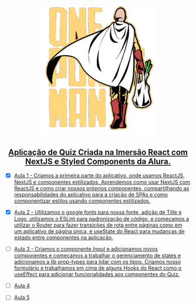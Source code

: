 <h1 align="center"> 
  <a href="https://one-punch-man-quiz.franciscoarmando63.vercel.app/" targer="_blank">
    <img width="320" height="350" src="logoOnePunch.png"/>
  </h1>
</center>
<h2 align="center"> Aplicação de Quiz Criada na Imersão React com NextJS e Styled Components da Alura.</h2>

- [x] Aula 1 - Criamos a primeira parte do aplicativo, onde usamos ReactJS, NextJS e componentes estilizados. Aprendemos como usar NextJS com ReactJS e como criar nossos próprios componentes, compartilhando as responsabilidades do aplicativo para a criação de SPAs e como componentizar estilos usando componentes estilizados.

- [x] Aula 2 - Utilizamos o google fonts para nossa fonte, adição de Title e Logo, utilizamos o ESLint para padronização de código, e começamos a utilizar o  Router para fazer transições de rota entre páginas como em um aplicativo de página única, e useState do React para mudanças de estado entre componentes na aplicação.

- [ ] Aula 3 - Criamos o componente *Input* e adicionamos novos componentes e começamos a trabalhar o gerenciamento de states e adicionamos a lib prop-types para lidar com os tipos. Criamos nosso formulário e trabalhamos em cima de alguns Hooks do React como o useEffect para adicionar funcionalidades aos componentes do Quiz.  

- [ ] Aula 4

- [ ] Aula 5
